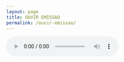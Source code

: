 ```yaml
---
layout: page
title: OUVIR EMISSAO
permalink: /ouvir-emissao/
---
```

<audio controls="">

autoplay="autoplay"><source
src="http://178.32.239.25:8047/index.html.mp3" type="audio/mp3">
     Your browser does not support the audio tag.
   </audio>


   <marquee behavior="scroll" scrollamount="5" direction="left" style="position: relative; top: -29px; text-transform: uppercase; margin-left: 100px; font-size: 18px; color: #FFF">
   				<span id="cc_strinfo_song_dagaspar" class="cc_streaminfo" style="">Made In Portugal - Fabio Moreira II</span>
   			</marquee>
